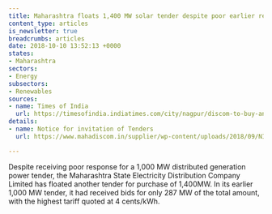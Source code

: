```yaml
---
title: Maharashtra floats 1,400 MW solar tender despite poor earlier response
content_type: articles
is_newsletter: true
breadcrumbs: articles
date: 2018-10-10 13:52:13 +0000
states:
- Maharashtra
sectors:
- Energy
subsectors:
- Renewables
sources:
- name: Times of India
  url: https://timesofindia.indiatimes.com/city/nagpur/discom-to-buy-another-1400mw-solar-power/articleshow/65906344.cms
details:
- name: Notice for invitation of Tenders
  url: https://www.mahadiscom.in/supplier/wp-content/uploads/2018/09/NIT.pdf

---
```

Despite receiving poor response for a 1,000 MW distributed generation power tender, the Maharashtra State Electricity Distribution Company Limited has floated another tender for purchase of 1,400MW. In its earlier 1,000 MW tender, it had received bids for only 287 MW of the total amount, with the highest tariff quoted at 4 cents/kWh.
